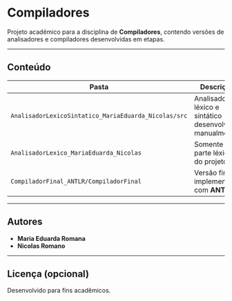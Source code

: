# Compiladores

Projeto acadêmico para a disciplina de **Compiladores**, contendo versões de analisadores e compiladores desenvolvidas em etapas.

---

## Conteúdo

| Pasta                                   | Descrição                                                 |
|----------------------------------------|------------------------------------------------------------|
| `AnalisadorLexicoSintatico_MariaEduarda_Nicolas/src` | Analisador léxico e sintático desenvolvido manualmente  |
| `AnalisadorLexico_MariaEduarda_Nicolas` | Somente a parte léxica do projeto                        |
| `CompiladorFinal_ANTLR/CompiladorFinal` | Versão final implementada com **ANTLR**                  |

---


## Autores

- **Maria Eduarda Romana**  
- **Nicolas Romano**

---

## Licença (opcional)

Desenvolvido para fins acadêmicos.
